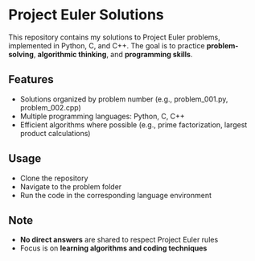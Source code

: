 # Project Euler Solutions

This repository contains my solutions to Project Euler problems, implemented in Python, C, and C++. 
The goal is to practice **problem-solving**, **algorithmic thinking**, and **programming skills**.

## Features
- Solutions organized by problem number (e.g., problem_001.py, problem_002.cpp)
- Multiple programming languages: Python, C, C++
- Efficient algorithms where possible (e.g., prime factorization, largest product calculations)

## Usage
- Clone the repository
- Navigate to the problem folder
- Run the code in the corresponding language environment

## Note
- **No direct answers** are shared to respect Project Euler rules
- Focus is on **learning algorithms and coding techniques**
